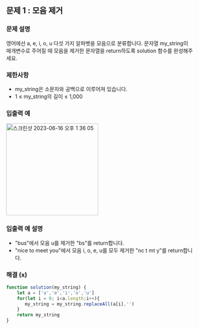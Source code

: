 ## 문제 1 : 모음 제거

### 문제 설명
영어에선 a, e, i, o, u 다섯 가지 알파벳을 모음으로 분류합니다. 문자열 my_string이 매개변수로 주어질 때 모음을 제거한 문자열을 return하도록 solution 함수를 완성해주세요.

### 제한사항
- my_string은 소문자와 공백으로 이루어져 있습니다.
- 1 ≤ my_string의 길이 ≤ 1,000

### 입출력 예
<img width="247" alt="스크린샷 2023-06-16 오후 1 36 05" src="https://github.com/EUN-HA-CHOI/HTML-CSS-JS-Study/assets/97012561/1d50487c-a7d3-431c-a345-272d1d711bba">

### 입출력 예 설명
- "bus"에서 모음 u를 제거한 "bs"를 return합니다.
- "nice to meet you"에서 모음 i, o, e, u를 모두 제거한 "nc t mt y"를 return합니다.

### 해결 (x)
```javascript
function solution(my_string) {
    let a = ['a','e','i','o','u']
    for(let i = 0; i<a.length;i++){
       my_string = my_string.replaceAll(a[i],'')
    }
    return my_string
}
```
